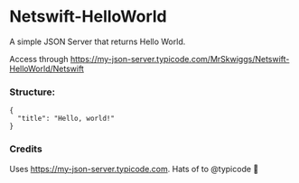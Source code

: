 # Netswift-HelloWorld
A simple JSON Server that returns Hello World. 

Access through https://my-json-server.typicode.com/MrSkwiggs/Netswift-HelloWorld/Netswift

### Structure:
```
{
  "title": "Hello, world!"
}
```

### Credits
Uses https://my-json-server.typicode.com. Hats of to @typicode 🙌
